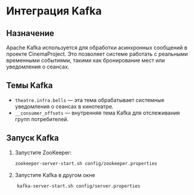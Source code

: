 # Интеграция Kafka

## Назначение

Apache Kafka используется для обработки асинхронных сообщений в проекте CinemaProject. 
Это позволяет системе работать с реальными временными событиями, такими как бронирование 
мест или уведомления о сеансах.

## Темы Kafka

- `theatre.infra.bells` — эта тема обрабатывает системные уведомления о сеансах в кинотеатре.
- `__consumer_offsets` — внутренняя тема Kafka для отслеживания групп потребителей.

## Запуск Kafka

1. Запустите ZooKeeper:
   ```sh
   zookeeper-server-start.sh config/zookeeper.properties
2. Запустите Kafka в другом окне
```sh 
    kafka-server-start.sh config/server.properties

